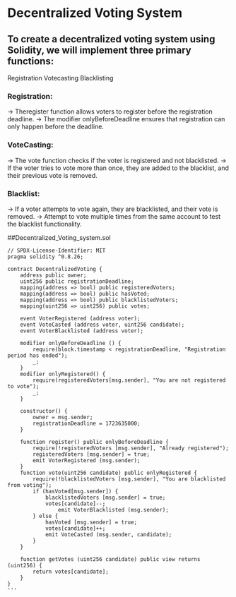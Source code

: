 # Decentralized Voting System
## To create a decentralized voting system using Solidity, we will implement three primary functions:

 Registration
 Votecasting
 Blacklisting

 ### Registration:
 -> Theregister function allows voters to register before the registration
 deadline.
 -> The modifier onlyBeforeDeadline ensures that registration can only happen before the deadline.
 
 ### VoteCasting:
 -> The vote function checks if the voter is registered and not blacklisted.
 -> If the voter tries to vote more than once, they are added to the blacklist, and their previous vote is removed.
 
 ### Blacklist:
 -> If a voter attempts to vote again, they are blacklisted, and their vote is removed.
 -> Attempt to vote multiple times from the same account to test the blacklist functionality.
 


##Decentralized_Voting_system.sol
```solidity
// SPDX-License-Identifier: MIT 
pragma solidity ^0.8.26;

contract DecentralizedVoting {
    address public owner;
    uint256 public registrationDeadline;
    mapping(address => bool) public registeredVoters; 
    mapping(address => bool) public hasVoted;
    mapping(address => bool) public blacklistedVoters; 
    mapping(uint256 => uint256) public votes;

    event VoterRegistered (address voter);
    event VoteCasted (address voter, uint256 candidate);
    event VoterBlacklisted (address voter);

    modifier onlyBeforeDeadline () {
        require(block.timestamp < registrationDeadline, "Registration period has ended");
        _;
    }
    modifier onlyRegistered() {
        require(registeredVoters[msg.sender], "You are not registered to vote");
        _;
    }

    constructor() {
        owner = msg.sender;
        registrationDeadline = 1723635000;
    }

    function register() public onlyBeforeDeadline {
        require(!registeredVoters [msg.sender], "Already registered");
        registeredVoters [msg.sender] = true;
        emit VoterRegistered (msg.sender);
    }
    function vote(uint256 candidate) public onlyRegistered {
        require(!blacklistedVoters [msg.sender], "You are blacklisted from voting"); 
        if (hasVoted[msg.sender]) {
            blacklistedVoters [msg.sender] = true;
            votes[candidate]--;
                emit VoterBlacklisted (msg.sender);
        } else {
            hasVoted [msg.sender] = true;
            votes[candidate]++;
            emit VoteCasted (msg.sender, candidate);
        }
    }

    function getVotes (uint256 candidate) public view returns (uint256) {
        return votes[candidate];
    }
}
''' 
